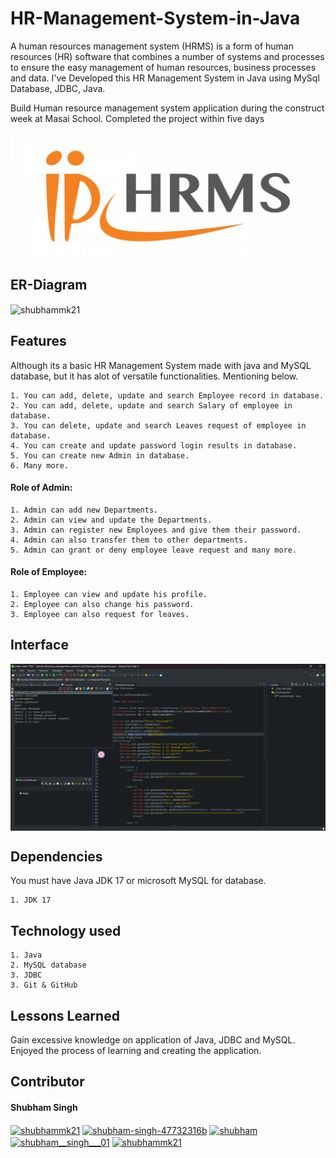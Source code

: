 
# HR-Management-System-in-Java

A human resources management system (HRMS) is a form of human resources (HR) software that combines a number of systems and processes to ensure the easy management of human resources, business processes and data. I've Developed this HR Management System in Java using MySql Database, JDBC, Java.

Build Human resource management system application during the construct week at Masai School. Completed the project within five days

<p><img align="center" src="269-2692712_join-us-human-resource-management-system.png" alt="shubhammk21" /></p>

ER-Diagram
---------------

<p><img align="center" src="Untitled.png" alt="shubhammk21" /></p>


Features
---------------------
Although its a basic HR Management System made with java and MySQL database, but it has alot of versatile functionalities. Mentioning below.

    1. You can add, delete, update and search Employee record in database.
    2. You can add, delete, update and search Salary of employee in database.
    3. You can delete, update and search Leaves request of employee in database.
    4. You can create and update password login results in database.
    5. You can create new Admin in database.
    6. Many more.

<h4>Role of Admin:</h4>

    1. Admin can add new Departments.
    2. Admin can view and update the Departments.
    3. Admin can register new Employees and give them their password.
    4. Admin can also transfer them to other departments.
    5. Admin can grant or deny employee leave request and many more.


 <h4>Role of Employee:</h4>
 
    1. Employee can view and update his profile.
    2. Employee can also change his password.
    3. Employee can also request for leaves.

Interface
---------------

<p><img align="center" src="Screenshot (333).png" alt="shubhammk21" /></p>


Dependencies
--------------
 You must have Java JDK 17 or microsoft MySQL
  for database.

    1. JDK 17

Technology used
-------------------------------

    1. Java
    2. MySQL database
    3. JDBC
    3. Git & GitHub

Lessons Learned
-----------------------------

  Gain excessive knowledge on application of Java, JDBC and MySQL.
  Enjoyed the process of learning and creating the application.

Contributor
----------------------------

<h4>Shubham Singh</h4>

<a href="https://twitter.com/shubhammk21" target="blank"><img align="center" src="https://raw.githubusercontent.com/rahuldkjain/github-profile-readme-generator/master/src/images/icons/Social/twitter.svg" alt="shubhammk21" height="30" width="40" /></a>
<a href="https://linkedin.com/in/shubham-singh-47732316b" target="blank"><img align="center" src="https://raw.githubusercontent.com/rahuldkjain/github-profile-readme-generator/master/src/images/icons/Social/linked-in-alt.svg" alt="shubham-singh-47732316b" height="30" width="40" /></a>
<a href="https://fb.com/shubham" target="blank"><img align="center" src="https://raw.githubusercontent.com/rahuldkjain/github-profile-readme-generator/master/src/images/icons/Social/facebook.svg" alt="shubham" height="30" width="40" /></a>
<a href="https://instagram.com/shubham__singh___01" target="blank"><img align="center" src="https://raw.githubusercontent.com/rahuldkjain/github-profile-readme-generator/master/src/images/icons/Social/instagram.svg" alt="shubham__singh___01" height="30" width="40" /></a>
<a href="https://www.leetcode.com/shubhammk21" target="blank"><img align="center" src="https://raw.githubusercontent.com/rahuldkjain/github-profile-readme-generator/master/src/images/icons/Social/leet-code.svg" alt="shubhammk21" height="30" width="40" /></a>
</p>

